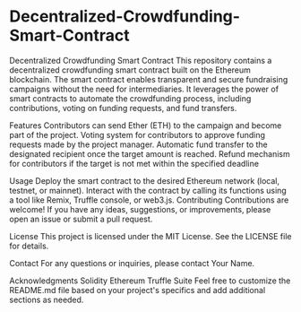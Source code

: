 # Decentralized-Crowdfunding-Smart-Contract
Decentralized Crowdfunding Smart Contract
This repository contains a decentralized crowdfunding smart contract built on the Ethereum blockchain. The smart contract enables transparent and secure fundraising campaigns without the need for intermediaries. It leverages the power of smart contracts to automate the crowdfunding process, including contributions, voting on funding requests, and fund transfers.

Features
Contributors can send Ether (ETH) to the campaign and become part of the project.
Voting system for contributors to approve funding requests made by the project manager.
Automatic fund transfer to the designated recipient once the target amount is reached.
Refund mechanism for contributors if the target is not met within the specified deadline


Usage
Deploy the smart contract to the desired Ethereum network (local, testnet, or mainnet).
Interact with the contract by calling its functions using a tool like Remix, Truffle console, or web3.js.
Contributing
Contributions are welcome! If you have any ideas, suggestions, or improvements, please open an issue or submit a pull request.

License
This project is licensed under the MIT License. See the LICENSE file for details.

Contact
For any questions or inquiries, please contact Your Name.

Acknowledgments
Solidity
Ethereum
Truffle Suite
Feel free to customize the README.md file based on your project's specifics and add additional sections as needed.
